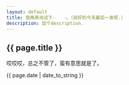 ```yaml
---
layout: default
title: 我再来测试下-   -。（说好的今天最后一发呢.）
description: 加个description.
---
```

<h2>{{ page.title }}</h2>
<p>哎哎哎，总之不管了，蛮有意思就是了。</p>
<p>{{ page.date | date_to_string }}</p>